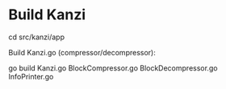 Build Kanzi
===========

cd src/kanzi/app


Build Kanzi.go (compressor/decompressor):

go build Kanzi.go BlockCompressor.go BlockDecompressor.go InfoPrinter.go


